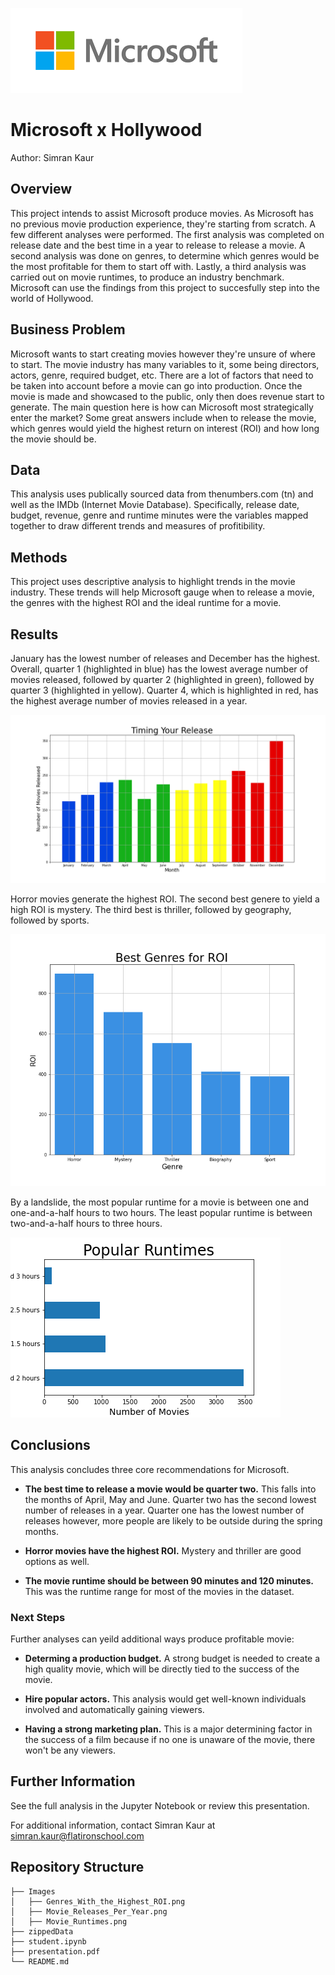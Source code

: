 ![title](Images/logo.png)

# Microsoft x Hollywood

Author: Simran Kaur

## Overview

This project intends to assist Microsoft produce movies. As Microsoft has no previous movie production experience, they're starting from scratch. A few different analyses were performed. The first analysis was completed on release date and the best time in a year to release to release a movie. A second analysis was done on genres, to determine which genres would be the most profitable for them to start off with. Lastly, a third analysis was carried out on movie runtimes, to produce an industry benchmark. Microsoft can use the findings from this project to succesfully step into the world of Hollywood.

## Business Problem

Microsoft wants to start creating movies however they're unsure of where to start. The movie industry has many variables to it, some being directors, actors, genre, required budget, etc. There are a lot of factors that need to be taken into account before a movie can go into production. Once the movie is made and showcased to the public, only then does revenue start to generate. The main question here is how can Microsoft most strategically enter the market? Some great answers include when to release the movie, which genres would yield the highest return on interest (ROI) and how long the movie should be.

## Data

This analysis uses publically sourced data from thenumbers.com (tn) and well as the IMDb (Internet Movie Database). Specifically, release date, budget, revenue, genre and runtime minutes were the variables mapped together to draw different trends and measures of profitibility.

## Methods

This project uses descriptive analysis to highlight trends in the movie industry. These trends will help Microsoft gauge when to release a movie, the genres with the highest ROI and the ideal runtime for a movie. 

## Results

January has the lowest number of releases and December has the highest. Overall, quarter 1 (highlighted in blue) has the lowest average number of movies released, followed by quarter 2 (highlighted in green), followed by quarter 3 (highlighted in yellow). Quarter 4, which is highlighted in red, has the highest average number of movies released in a year. 

![title](Images/Movie_Releases_Per_Year.png) 

Horror movies generate the highest ROI. The second best genere to yield a high ROI is mystery. The third best is thriller, followed by geography, followed by sports. 

![title](Images/Genres_With_the_Highest_ROI.png)

By a landslide, the most popular runtime for a movie is between one and one-and-a-half hours to two hours. The least popular runtime is between two-and-a-half hours to three hours. 

![title](Images/Movie_Runtimes.png) 

## Conclusions

This analysis concludes three core recommendations for Microsoft. 

- **The best time to release a movie would be quarter two.** This falls into the months of April, May and June. Quarter two has the second lowest number of releases in a year. Quarter one has the lowest number of releases however, more people are likely to be outside during the spring months.

- **Horror movies have the highest ROI.** Mystery and thriller are good options as well. 

- **The movie runtime should be between 90 minutes and 120 minutes.** This was the runtime range for most of the movies in the dataset. 

### Next Steps

Further analyses can yeild additional ways produce profitable movie:

- **Determing a production budget.** A strong budget is needed to create a high quality movie, which will be directly tied to the success of the movie. 

- **Hire popular actors.** This analysis would get well-known individuals involved and automatically gaining viewers. 

- **Having a strong marketing plan.** This is a major determining factor in the success of a film because if no one is unaware of the movie, there won't be any viewers. 

## Further Information

See the full analysis in the Jupyter Notebook or review this presentation.

For additional information, contact Simran Kaur at simran.kaur@flatironschool.com

## Repository Structure
```
├── Images
│   ├── Genres_With_the_Highest_ROI.png
│   ├── Movie_Releases_Per_Year.png
│   ├── Movie_Runtimes.png
├── zippedData
├── student.ipynb
├── presentation.pdf
└── README.md
```